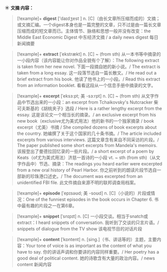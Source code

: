 ☀ <span class="category">**文摘 内容：**</span>
>[!example]+ <span class="vocabulary">**digest**</span> ['daɪdʒest ] 
> <span class="definition">n. [C]（由长文章所压缩而成的）文摘；或文摘汇编。一个digest本身也是一篇完整的文章，只不过是由一篇长文章压缩而成的短文章而已。主体情节、脉络和思想一般并没有改变：</span>the Middle East Economic Digest 中东经济文摘 / a daily news digest 每日新闻摘要
           
>[!example]+ <span class="vocabulary">**extract**</span> [ˈekstrækt]
> <span class="definition">n. [C] ~ (from sth) 从一本书等中摘录的一小段内容（该内容能让你对作品全貌有个了解）：</span>The following extract is taken from her new novel. 下面一段摘自她的新小说。/ The extract is taken from a long essay. 这一段落节选自一篇长散文。/ He read out a brief extract from his book. 他读了他书上的一小段。/ Read this extract from an information booklet. 看看这段从一个信息手册中摘录的文字。
                      
>[!example]+ <span class="vocabulary">**excerpt**</span> [ˈeksɜ:pt; 美 -sɜ:rpt]
> <span class="definition">n. [C] ~ (from sth) 从文字作品中节选出来的一小段：</span>an excerpt from Tchaikovsky's Nutcracker 柴可夫斯基的《胡桃夹子》选段 / Here is a rather lengthy excerpt from the essay. 这是该论文一个相当长的摘录。/ an exclusive excerpt from his new book（exclusive尤为美式用法）他的新书的一个独家摘录 / book excerpt（尤美）书摘 / She compiled dozens of book excerpts about the country. 她编撰了关于这个国家的几十条书摘。/ The article included excerpts from various interviews. 这篇文章含有来自不同采访的片段。/ The paper published some short excerpts from Mandela's memoirs. 该报登出了曼德拉回忆录的一些片段。/ a short excerpt of a poem by Keats（of尤为美式用法）济慈一首诗的一小段 <span class="definition">vt. ~ sth (from sth)（从文字作品中）节选、摘录：</span>The readings you heard earlier were excerpted from a new oral history of Pearl Harbor. 你之前听到的朗读片段节选自一部新的珍珠港口述史。/ The document was excerpted from an unidentified FBI file. 此文件摘自来源不明的联邦调查局档案。

>[!example]+ <span class="vocabulary">**episode**</span> [ˈepɪsəʊd; 美 -soʊd]
> <span class="definition">n. [C]（小说的）片段或情况：</span>One of the funniest episodes in the book occurs in Chapter 6. 书中最有趣的片段之一在第6章。
           
>[!example]+ <span class="vocabulary">**snippet**</span> [ˈsnɪpɪt]
> <span class="definition">n. [C] 一小段交谈。相当于snatch或extract：</span>I heard snippets of conversation. 我听到了交谈的只言片语。/ snippets of dialogue from the TV show 该电视节目的对话片段

>[!example]+ <span class="vocabulary">**content**</span> [ˈkɒntent] 
> <span class="definition">n. [sing.]（书、讲话等的）主题，主要内容：</span>Your tone of voice is as important as the content of what you have to say. 你的讲话声调和你要讲的内容同样重要。/ Her poetry has a good deal of political content. 她的诗歌含有大量的政治内容。/ news content 新闻内容 
